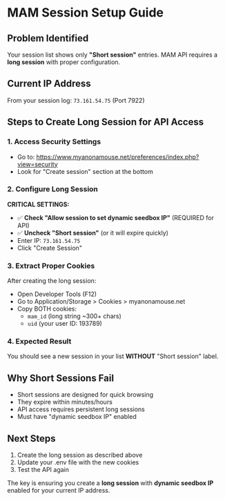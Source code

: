 # MAM Session Setup Guide

## Problem Identified
Your session list shows only **"Short session"** entries. MAM API requires a **long session** with proper configuration.

## Current IP Address
From your session log: `73.161.54.75` (Port 7922)

## Steps to Create Long Session for API Access

### 1. Access Security Settings
- Go to: https://www.myanonamouse.net/preferences/index.php?view=security
- Look for "Create session" section at the bottom

### 2. Configure Long Session
**CRITICAL SETTINGS:**
- ✅ **Check "Allow session to set dynamic seedbox IP"** (REQUIRED for API)
- ✅ **Uncheck "Short session"** (or it will expire quickly)
- Enter IP: `73.161.54.75` 
- Click "Create Session"

### 3. Extract Proper Cookies
After creating the long session:
- Open Developer Tools (F12)
- Go to Application/Storage > Cookies > myanonamouse.net
- Copy BOTH cookies:
  - `mam_id` (long string ~300+ chars)
  - `uid` (your user ID: 193789)

### 4. Expected Result
You should see a new session in your list **WITHOUT** "Short session" label.

## Why Short Sessions Fail
- Short sessions are designed for quick browsing
- They expire within minutes/hours
- API access requires persistent long sessions
- Must have "dynamic seedbox IP" enabled

## Next Steps
1. Create the long session as described above
2. Update your .env file with the new cookies
3. Test the API again

The key is ensuring you create a **long session** with **dynamic seedbox IP** enabled for your current IP address.